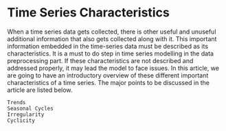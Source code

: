 # Time Series Characteristics

When a time series data gets collected, there is other useful and unuseful additional information that also gets collected along with it. 
This important information embedded in the time-series data must be described as its characteristics.
It is a must to do step in time series modelling in the data preprocessing part. If these characteristics are not described and addressed properly, 
it may lead the model to face issues.  In this article, we are going to have an introductory overview of these different important characteristics of a time series. 
The major points to be discussed in the article are listed below.

    Trends
    Seasonal Cycles
    Irregularity
    Cyclicity

